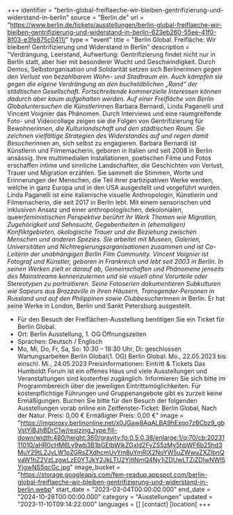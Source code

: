 +++
identifier = "berlin-global-freiflaeche-wir-bleiben-gentrifizierung-und-widerstand-in-berlin"
source = "Berlin.de"
url = "https://www.berlin.de/tickets/ausstellungen/berlin-global-freiflaeche-wir-bleiben-gentrifizierung-und-widerstand-in-berlin-623eb260-55ee-41f0-8f03-e3fe875c0411/"
type = "event"
title = "Berlin Global. Freifläche: Wir bleiben! Gentrifizierung und Widerstand in Berlin"
description = "Verdrängung, Leerstand, Aufwertung: Gentrifizierung findet nicht nur in Berlin statt, aber hier mit besonderer Wucht und Geschwindigkeit.
Durch Demos, Selbstorganisation und Solidarität setzen sich Berliner*innen gegen den Verlust von bezahlbarem Wohn- und Stadtraum ein. Auch kämpfen sie gegen die eigene Verdrängung an den buchstäblichen „Rand“ der städtischen Gesellschaft. Fortschreitende kommerzielle Interessen können dadurch aber kaum aufgehalten werden.
Auf einer Freifläche von Berlin Globaluntersuchen die Künstler*innen Barbara Bernardi, Linda Paganelli und Vincent Voignier das Phänomen. Durch Interviews und eine raumgreifende Foto- und Videocollage zeigen sie die Folgen von Gentrifizierung für Bewohner*innen, die Kulturlandschaft und den städtischen Raum. Sie zeichnen vielfältige Strategien des Widerstandes auf und regen damit Besucher*innen an, sich selbst zu engagieren.
Barbara Bernardi ist Künstlerin und Filmemacherin, geboren in Italien und seit 2008 in Berlin ansässig. Ihre multimedialen Installationen, poetischen Filme und Fotos erschaffen intime und sinnliche Landschaften, die Geschichten von Verlust, Trauer und Migration erzählen. Sie sammelt die Stimmen, Worte und Erinnerungen der Menschen, die Teil ihrer partizipativen Werke werden, welche in ganz Europa und in den USA ausgestellt und vorgeführt wurden.
Linda Paganelli ist eine italienische visuelle Anthropologin, Künstlerin und Filmemacherin, die seit 2017 in Berlin lebt. Mit einem sensorischen und inklusiven Ansatz und einer anthropologischen, dekolonialen, queer*feministischen Perspektive berührt ihr Werk Themen wie Migration, Zugehörigkeit und Sehnsucht, Gegebenheiten in (ehemaligen) Konfliktgebieten, ökologische Trauer und die Beziehung zwischen Menschen und anderen Spezies. Sie arbeitet mit Museen, Galerien, Universitäten und Nichtregierungsorganisationen zusammen und ist Co-Leiterin der unabhängigen Berlin Film Community.
Vincent Voignier ist Fotograf und Künstler, geboren in Frankreich und lebt seit 2003 in Berlin. In seinen Werken zielt er darauf ab, Gemeinschaften und Phänomene jenseits des Mainstreams kennenzulernen und sie visuell ohne Vorurteile oder Stereotypen zu portraitieren. Seine Fotoserien dokumentieren Subkulturen wie Sapeurs aus Brazzaville in ihren Häusern, Transgender-Personen in Russland und auf den Philippinen sowie Clubbesucher*innen in Berlin. Er hat seine Werke in London, Berlin und Sankt Petersburg ausgestellt.
- Für den Besuch der Freiflächen-Ausstellung benötigen Sie ein Ticket für Berlin Global.
- Ort: Berlin Ausstellung, 1. OG Öffnungszeiten
- Sprachen: Deutsch / Englisch
- Mo, Mi, Do, Fr, Sa, So: 10:30 – 18:30 Uhr, Di: geschlossen
Wartungsarbeiten Berlin Global(1. OG)
Berlin Global:
Mo., 22.05.2023 bis einschl. Mi., 24.05.2023
Preisinformationen: Eintritt & Tickets
Das Humboldt Forum ist ein offenes Haus und viele Ausstellungen und Veranstaltungen sind kostenfrei zugänglich. Informieren Sie sich bitte im Programmbereich über die jeweiligen Eintrittsmöglichkeiten. Für kostenpflichtige Führungen und Gruppenangebote gibt es zurzeit keine Ermäßigungen.
Buchen Sie bitte für den Besuch der folgenden Ausstellungen vorab online ein Zeitfenster-Ticket: Berlin Global, Nach der Natur.
Preis: 0,00 €
Ermäßigter Preis: 0,00 €"
image = "https://imgproxy.berlinonline.net/x0JGaw8AqALBA9hExqo7zBCbz9_gbVstYiBJhBDrC1w/resizing_type:fill-down/width:480/height:360/gravity:fp:0.5:0.38/enlarge:1/q:70/cb:2023111010/aHR0cHM6Ly9wb3B1bGEtbWlkZGxld2FyZS5zMy5hbWF6b25hd3MuY29tL2JvLW1pZGRsZXdhcmUvYm8uYmRlX2NoYW5uZWwuZXZlbnQvaW1hZ2VzLzgwLzE0YTJkY2JkLTU2YjItNmQ4Ny1iZDUwLTZiZDIwNWI5YjgwNS5qcGc.jpg"
image_bucket = "https://storage.googleapis.com/fem-readup.appspot.com/berlin-global-freiflaeche-wir-bleiben-gentrifizierung-und-widerstand-in-berlin.webp"
start_date = "2023-03-04T00:00:00.000"
end_date = "2024-10-28T00:00:00.000"
category = "Ausstellungen"
updated = "2023-11-10T09:14:22.000"
languages = []
[contact]
[location]
+++